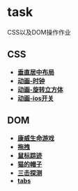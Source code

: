 # task
CSS以及DOM操作作业

## CSS
* **[垂直居中布局](https://htmlpreview.github.io/?https://github.com/AStarlessNight/task/blob/main/css/vertical-center.html)**  
* **[动画-时钟](https://htmlpreview.github.io/?https://github.com/AStarlessNight/task/blob/main/css/clock.html)**  
* **[动画-旋转立方体](https://htmlpreview.github.io/?https://github.com/AStarlessNight/task/blob/main/css/cubic-rotate.html)**  
* **[动画-ios开关](https://htmlpreview.github.io/?https://github.com/AStarlessNight/task/blob/main/css/ios-switch.html)**  


## DOM
* **[康威生命游戏](https://htmlpreview.github.io/?https://github.com/AStarlessNight/task/blob/main/dom/作业-conwaygame.html)**  
* **[拖拽](https://htmlpreview.github.io/?https://github.com/AStarlessNight/task/blob/main/dom/作业-拖拽.html)**  
* **[鼠标踪迹](https://htmlpreview.github.io/?https://github.com/AStarlessNight/task/blob/main/dom/作业-鼠标踪迹.html)**  
* **[猫的帽子](https://htmlpreview.github.io/?https://github.com/AStarlessNight/task/blob/main/dom/作业-猫的帽子.html)**  
* **[三击探测](https://htmlpreview.github.io/?https://github.com/AStarlessNight/task/blob/main/dom/作业-三击探测.html)**  
* **[tabs](https://htmlpreview.github.io/?https://github.com/AStarlessNight/task/blob/main/dom/作业-tabs.html)**  

